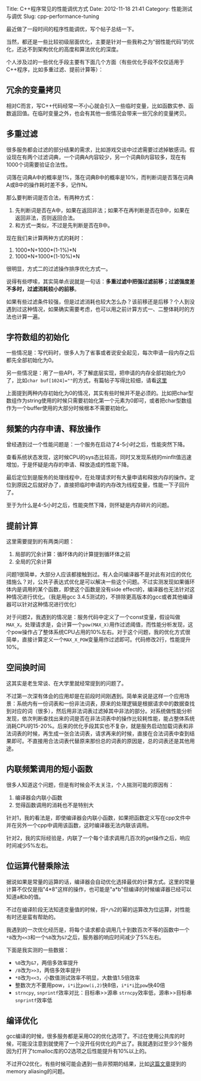 Title: C++程序常见的性能调优方式
Date: 2012-11-18 21:41
Category: 性能测试与调优
Slug: cpp-performance-tuning

最近做了一段时间的程序性能调优，写个帖子总结一下。

当然，都还是一些比较初级层面优化，主要是针对一些我称之为“弱性能代码”的优化，还达不到架构优化的高度和算法优化的深度。

个人涉及过的一些优化手段主要有下面几个方面（有些优化手段不仅仅适用于C++程序，比如多重过滤、提前计算等）：

## 冗余的变量拷贝

相对C而言，写C++代码经常一不小心就会引入一些临时变量，比如函数实参、函数返回值。在临时变量之外，也会有其他一些情况会带来一些冗余的变量拷贝。

## 多重过滤

很多服务都会过滤的部分结果的需求，比如游戏交谈中过滤需要过滤掉敏感词。假设现在有两个过滤词典，一个词典A内容较少，另一个词典B内容较多，现在有1000个词需要验证合法性。

词落在词典A中的概率是1%，落在词典B中的概率是10%，而判断词是否落在词典A或B中的操作耗时差不多，记作N。

那么要判断词是否合法，有两种方式：

1. 先判断词是否在A中，如果在返回非法；如果不在再判断是否在B中，如果在返回非法，否则返回合法。
2. 和方式一类似，不过是先判断是否在B中。

现在我们来计算两种方式的耗时：

1. 1000\*N+1000\*(1-1%)\*N
2. 1000\*N+1000\*(1-10%)\*N

很明显，方式二的过滤操作排序优化方式一。

说得有些啰嗦，其实简单点说就是一句话：**多重过滤中把强过滤前移；过滤强度差不多时，过滤消耗较小的前移**。

如果有些过滤条件较强，但是过滤消耗也较大怎么办？该前移还是后移？个人到没遇到过这种情况，如果确实需要考虑，也可以用之前计算方式一、二整体耗时的方法也计算一遍。

## 字符数组的初始化

一些情况是：写代码时，很多人为了省事或者说安全起见，每次申请一段内存之后都先全部初始化为0。

另一些情况是：用了一些API，不了解底层实现，把申请的内存全部初始化为0了，比如`char buf[1024]=""`的方式，有篇帖子写得比较细，请看[这里](http://blog.csdn.net/yah99_wolf/article/details/6381866)

上面提到两种内存初始化为0的情况，其实有些时候并不是必须的。比如把char型数组作为string使用的时候只需要初始化第一个元素为0即可，或者把char型数组作为一个buffer使用的大部分时候根本不需要初始化。

## 频繁的内存申请、释放操作

曾经遇到过一个性能问题是：一个服务在启动了4-5小时之后，性能突然下降。 

查看系统状态发现，这时候CPU的sys态比较高，同时又发现系统的minflt值迅速增加，于是怀疑是内存的申请、释放造成的性能下降。

最后定位到是服务的处理线程中，在处理请求时有大量申请和释放内存的操作。定位到原因之后就好办了，直接把临时申请的内存改为线程变量，性能一下子回升了。

至于为什么是4-5小时之后，性能突然下降，则怀疑是内存碎片的问题。

## 提前计算

这里需要提到的有两类问题：

1. 局部的冗余计算：循环体内的计算提到循环体之前
2. 全局的冗余计算

问题1很简单，大部分人应该都接触到过。有人会问编译器不是对此有对应的优化措施么？对，公共子表达式优化是可以解决一些这个问题。不过实测发现如果循环体内是调用的某个函数，即使这个函数是没有side effect的，编译器也无法针对这种情况进行优化。（我是用gcc 3.4.5测试的，不排除更高版本的gcc或者其他编译器可以针对这种情况进行优化）

对于问题2，我遇到的情况是：服务代码中定义了一个const变量，假设叫做`MAX_X`，处理请求是，会计算一个`pow(MAX_X)`用作过滤阈值，而性能分析发现，这个pow操作占了整体系统CPU占用的10%左右。对于这个问题，我的优化方式很简单，直接计算定义一个`MAX_X_POW`变量用作过滤即可。代码修改2行，性能提升10%。

## 空间换时间

这其实是老生常谈、在大学里就经常提到的问题了。

不过第一次深有体会的应用却是在前段时间刚遇到。简单来说是这样一个应用场景：系统内有一份词表和一份非法词表，原来的处理逻辑是根据请求中的数据查找到对应的词（很多），然后用非法词表过滤掉其中非法的部分。对系统做性能分析发现，依次判断查找出来的词是否在非法词表中的操作比较耗性能，能占整体系统消耗CPU的15-20%。后来的优化手段其实也不复杂，就是服务启动加载词表和非法词表的时候，再生成一张合法词表，请求再来的时候，直接在合法词表中查到结果即可。不直接用合法词表代替原来那份总的词表的原因是，总的词表还是其他用途。

## 内联频繁调用的短小函数

很多人知道这个问题，但是有时候会不太关注，个人揣测可能的原因有：

1. 编译器会内联小函数
2. 觉得函数调用的消耗也不是特别大

针对1，我的看法是，即使编译器会内联小函数，如果把函数定义写在cpp文件中并在另外一个cpp中调用该函数，这时编译器无法内联该调用。

针对2，我的实际经验是，内联了一个每个请求调用几百次的get操作之后，响应时间减少5%左右。

## 位运算代替乘除法

据说如果是常量的运算的话，编译器会自动优化选择最优的计算方式。这里的常量计算不仅仅是指"4\*8"这样的操作，也可能是"a\*b"但编译的时候编译器已经可以知道a和b的值。

不过在编译阶段无法知道变量值的时候，将`*/%`2的幂的运算改为位运算，对性能有时还是蛮有帮助的。

我遇到的一次优化经历是，将每个请求都会调用几十到数百次不等的函数中一个`*8`改为`<<3`和一个`%8`改为`&7`之后，服务器的响应时间减少了5%左右。

下面是我实测的一些数据：

- `%8`改为`&7`，两倍多效率提升
- `/8`改为`>>3`，两倍多效率提升
- `*8`改为`<<3`，小数值测试效率不明显，大数值1.5倍效率
- 整数次方不要用pow，`i*i`比`pow(i,2)`快8倍，`i*i*i`比`pow`快40倍
- `strncpy`, `snprintf`效率对比：目标串>>源串 `strncpy`效率低，源串>>目标串 `snprintf`效率低

## 编译优化

gcc编译的时候，很多服务都是采用O2的优化选项了。不过在使用公共库的时候，可能没注意到就使用了一个没开任何优化的产出了。我就遇到过至少3个服务因为打开了tcmalloc库的O2选项之后性能提升有10%以上的。

不过开O2优化，有些时候可能会遇到一些非预期的结果，比如[这篇文章](http://www.dutor.net/index.php/2012/07/gcc-strict-aliasing/)提到的memory aliasing的问题。
